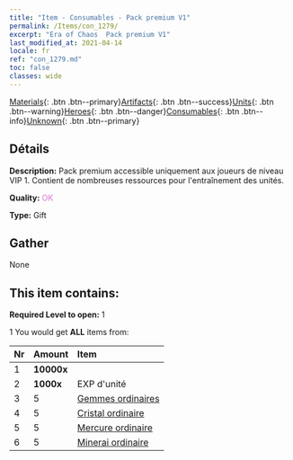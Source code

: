 ```yaml
---
title: "Item - Consumables - Pack premium V1"
permalink: /Items/con_1279/
excerpt: "Era of Chaos  Pack premium V1"
last_modified_at: 2021-04-14
locale: fr
ref: "con_1279.md"
toc: false
classes: wide
---
```

 [Materials](/fr/Items/){: .btn .btn--primary}[Artifacts](/fr/Items/Artifacts/){: .btn .btn--success}[Units](/fr/Items/Units/){: .btn .btn--warning}[Heroes](/fr/Items/Heroes/){: .btn .btn--danger}[Consumables](/fr/Items/Consumables/){: .btn .btn--info}[Unknown](/fr/Items/Unknown/){: .btn .btn--primary}

## Détails
 **Description:** Pack premium accessible uniquement aux joueurs de niveau VIP 1. Contient de nombreuses ressources pour l'entraînement des unités.

 **Quality:** <span style="color: #DA70D6">OK</span>

 **Type:** Gift

## Gather

  None

## This item contains:

 **Required Level to open:** 1

 1 You would get **ALL** items  from:

  | Nr | Amount |     Item    |
  |:---|:-------|:------------|
  | 1 |  **10000x** | <i class="fas fa-coins"/> |  | 
  | 2 |  **1000x** | EXP d'unité |  | 
  | 3 | 5 | [Gemmes ordinaires](/fr/Items/mat_10/) | 
  | 4 | 5 | [Cristal ordinaire](/fr/Items/mat_11/) | 
  | 5 | 5 | [Mercure ordinaire](/fr/Items/mat_8/) | 
  | 6 | 5 | [Minerai ordinaire](/fr/Items/mat_6/) | 
